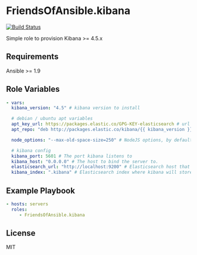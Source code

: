 FriendsOfAnsible.kibana
=======================

[![Build Status](https://travis-ci.org/FriendsOfAnsible/ansible-role-kibana.svg?branch=master)](https://travis-ci.org/FriendsOfAnsible/ansible-role-kibana)

Simple role to provision Kibana >= 4.5.x

Requirements
------------

Ansible >= 1.9

Role Variables
--------------

```yaml
- vars:
  kibana_version: "4.5" # kibana version to install

  # debian / ubuntu apt variables
  apt_key_url: https://packages.elastic.co/GPG-KEY-elasticsearch # url for the apt repo key
  apt_repo: "deb http://packages.elastic.co/kibana/{{ kibana_version }}/debian stable main" # apt repo to install kibana from

  node_options: "--max-old-space-size=250" # NodeJS options, by default limiting the memory node will consume

  # kibana config
  kibana_port: 5601 # The port kibana listens to
  kibana_host: "0.0.0.0" # The host to bind the server to.
  elasticsearch_url: "http://localhost:9200" # Elasticsearch host that will be used by Kibana
  kibana_index: ".kibana" # Elasticsearch index where kibana will store its config
```

Example Playbook
----------------

```yaml
- hosts: servers
  roles:
     - FriendsOfAnsible.kibana
```         

License
-------

MIT
